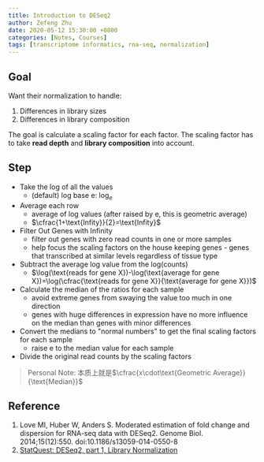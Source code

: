 ```yaml
---
title: Introduction to DESeq2
author: Zefeng Zhu
date: 2020-05-12 15:30:00 +0800
categories: [Notes, Courses]
tags: [transcriptome informatics, rna-seq, normalization]
---
```


## Goal

Want their normalization to handle:

1. Differences in library sizes
2. Differences in library composition

The goal is calculate a scaling factor for each factor. The scaling factor has to take **read depth** and **library composition** into account.

## Step

* Take the log of all the values
  * (default) log base e: $\log_{e}$
* Average each row
  * average of log values (after raised by e, this is geometric average)
  * $\cfrac{1+\text{Infity}}{2}=\text{Infity}$
* Filter Out Genes with Infinity
  * filter out genes with zero read counts in one or more samples
  * help focus the scaling factors on the house keeping genes - genes that transcribed at similar levels regardless of tissue type
* Subtract the average log value from the log(counts)
  * $\log(\text{reads for gene X})-\log(\text{average for gene X})=\log(\cfrac{\text{reads for gene X}}{\text{average for gene X}})$
* Calculate the median of the ratios for each sample
  * avoid extreme genes from swaying the value too much in one direction
  * genes with huge differences in expression have no more influence on the median than genes with minor differences
* Convert the medians to "normal numbers" to get the final scaling factors for each sample
  * raise e to the median value for each sample
* Divide the original read counts by the scaling factors

> Personal Note: 本质上就是$\cfrac{x\cdot\text{Geometric Average}}{\text{Median}}$

## Reference

1. Love MI, Huber W, Anders S. Moderated estimation of fold change and dispersion for RNA-seq data with DESeq2. Genome Biol. 2014;15(12):550. doi:10.1186/s13059-014-0550-8
2. [StatQuest: DESeq2, part 1, Library Normalization](https://www.youtube.com/watch?v=UFB993xufUU)